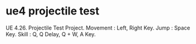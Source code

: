 # ue4 projectile test
UE 4.26.
Projectile Test Project.
Movement : Left, Right Key. Jump : Space Key.
Skill : Q, Q Delay, Q + W, A Key.

